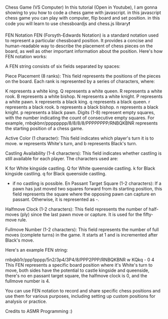 Chess Game (VS Computer)
In this tutorial (Open in Youtube), I am gonna showing to you how to code a chess game with javascript. in this javascript chess game you can play with computer, flip board and set position. in this code you will learn to use chessboardjs and chess.js library❗️

FEN Notation
FEN (Forsyth-Edwards Notation) is a standard notation used to represent a particular chessboard position. It provides a concise and human-readable way to describe the placement of chess pieces on the board, as well as other important information about the position. Here's how FEN notation works:

A FEN string consists of six fields separated by spaces:

Piece Placement (8 ranks): This field represents the positions of the pieces on the board. Each rank is represented by a series of characters, where:

K represents a white king.
Q represents a white queen.
R represents a white rook.
B represents a white bishop.
N represents a white knight.
P represents a white pawn.
k represents a black king.
q represents a black queen.
r represents a black rook.
b represents a black bishop.
n represents a black knight.
p represents a black pawn.
Digits (1-8) represent empty squares, with the number indicating the count of consecutive empty squares.
For example, rnbqkbnr/pppppppp/8/8/8/8/PPPPPPPP/RNBQKBNR represents the starting position of a chess game.

Active Color (1 character): This field indicates which player's turn it is to move. w represents White's turn, and b represents Black's turn.

Castling Availability (1-4 characters): This field indicates whether castling is still available for each player. The characters used are:

K for White kingside castling.
Q for White queenside castling.
k for Black kingside castling.
q for Black queenside castling.
- if no castling is possible.
En Passant Target Square (1-2 characters): If a pawn has just moved two squares forward from its starting position, this field represents the square where the opposing pawn can capture en passant. Otherwise, it is represented as -.

Halfmove Clock (1-2 characters): This field represents the number of half-moves (ply) since the last pawn move or capture. It is used for the fifty-move rule.

Fullmove Number (1-2 characters): This field represents the number of full moves (complete turns) in the game. It starts at 1 and is incremented after Black's move.

Here's an example FEN string:

rnbqkb1r/ppp1pppp/5n2/3p4/3P4/8/PPP2PPP/RNBQKBNR w KQkq - 0 4
This FEN represents a specific board position where it's White's turn to move, both sides have the potential to castle kingside and queenside, there's no en passant target square, the halfmove clock is 0, and the fullmove number is 4.

You can use FEN notation to record and share specific chess positions and use them for various purposes, including setting up custom positions for analysis or practice.


Credits to ASMR Programming :)
